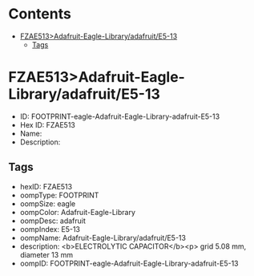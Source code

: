 



Contents
========

* [FZAE513>Adafruit-Eagle-Library/adafruit/E5-13](#fzae513adafruit-eagle-libraryadafruite5-13)
	* [Tags](#tags)

# FZAE513>Adafruit-Eagle-Library/adafruit/E5-13

- ID: FOOTPRINT-eagle-Adafruit-Eagle-Library-adafruit-E5-13
- Hex ID: FZAE513
- Name: 
- Description: 

## Tags

- hexID: FZAE513
- oompType: FOOTPRINT
- oompSize: eagle
- oompColor: Adafruit-Eagle-Library
- oompDesc: adafruit
- oompIndex: E5-13
- oompName: Adafruit-Eagle-Library/adafruit/E5-13
- description: &lt;b&gt;ELECTROLYTIC CAPACITOR&lt;/b&gt;&lt;p&gt;
grid 5.08 mm, diameter 13 mm
- oompID: FOOTPRINT-eagle-Adafruit-Eagle-Library-adafruit-E5-13
